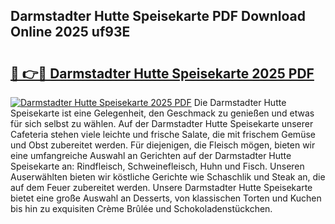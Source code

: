 ## Darmstadter Hutte Speisekarte PDF Download Online 2025 uf93E

# <h2><a href="http://gc5s6aa.nevu.top/?p=Darmstadter+Hutte+Speisekarte">🔗 👉🔴 Darmstadter Hutte Speisekarte 2025 PDF</a></h2>

[![Darmstadter Hutte Speisekarte 2025 PDF](https://i.imgur.com/dBaPXMq.png)](http://gc5s6aa.nevu.top/?p=Darmstadter+Hutte+Speisekarte)
Die Darmstadter Hutte Speisekarte ist eine Gelegenheit, den Geschmack zu genießen und etwas für sich selbst zu wählen. Auf der Darmstadter Hutte Speisekarte unserer Cafeteria stehen viele leichte und frische Salate, die mit frischem Gemüse und Obst zubereitet werden. Für diejenigen, die Fleisch mögen, bieten wir eine umfangreiche Auswahl an Gerichten auf der Darmstadter Hutte Speisekarte an: Rindfleisch, Schweinefleisch, Huhn und Fisch. Unseren Auserwählten bieten wir köstliche Gerichte wie Schaschlik und Steak an, die auf dem Feuer zubereitet werden. Unsere Darmstadter Hutte Speisekarte bietet eine große Auswahl an Desserts, von klassischen Torten und Kuchen bis hin zu exquisiten Crème Brûlée und Schokoladenstückchen.
